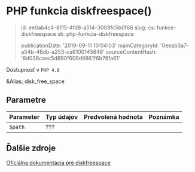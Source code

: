 PHP funkcia diskfreespace()
===========================

> id: ee0ab4c4-8115-4fd8-a514-3009fc5b0f66
> slug:
> 	cs: funkce-diskfreespace
> 	sk: php-funkcia-diskfreespace
> 
> publicationDate: '2019-09-11 10:04:03'
> mainCategoryId: '0eeab3a7-a54b-46db-a253-ca6100145648'
> sourceContentHash: '8d038caec5d890f609d9861f6b76fa61'

Dostupnosť v `PHP 4.0`

&Alias; <function>disk_free_space</function>


Parametre
--------------

| Parameter | Typ údajov | Predvolená hodnota | Poznámka |
|-----|-----|-----|-----|
| `$path` | ??? | | |


Ďalšie zdroje
------------

[Oficiálna dokumentácia pre diskfreespace](https://www.php.net/manual/en/function.diskfreespace.php)
